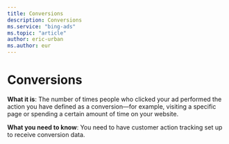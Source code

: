 ```yaml
---
title: Conversions
description: Conversions
ms.service: "bing-ads"
ms.topic: "article"
author: eric-urban
ms.author: eur
---
```


# Conversions

**What it is**: The number of times people who clicked your ad performed the action you have defined as a conversion—for example, visiting a specific page or spending a certain amount of time on your website.

**What you need to know**: You need to have customer action tracking set up to receive conversion data.


